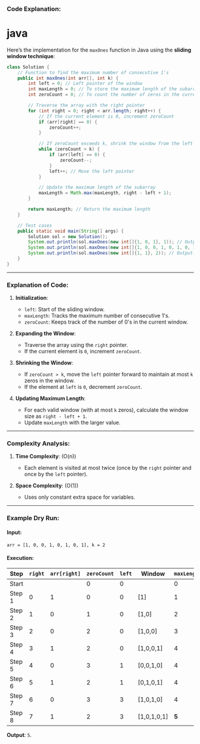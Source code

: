 ### Code Explanation:
# java


Here’s the implementation for the `maxOnes` function in Java using the **sliding window technique**:

```java
class Solution {
    // Function to find the maximum number of consecutive 1's
    public int maxOnes(int arr[], int k) {
        int left = 0; // Left pointer of the window
        int maxLength = 0; // To store the maximum length of the subarray
        int zeroCount = 0; // To count the number of zeros in the current window

        // Traverse the array with the right pointer
        for (int right = 0; right < arr.length; right++) {
            // If the current element is 0, increment zeroCount
            if (arr[right] == 0) {
                zeroCount++;
            }

            // If zeroCount exceeds k, shrink the window from the left
            while (zeroCount > k) {
                if (arr[left] == 0) {
                    zeroCount--;
                }
                left++; // Move the left pointer
            }

            // Update the maximum length of the subarray
            maxLength = Math.max(maxLength, right - left + 1);
        }

        return maxLength; // Return the maximum length
    }

    // Test cases
    public static void main(String[] args) {
        Solution sol = new Solution();
        System.out.println(sol.maxOnes(new int[]{1, 0, 1}, 1)); // Output: 3
        System.out.println(sol.maxOnes(new int[]{1, 0, 0, 1, 0, 1, 0, 1}, 2)); // Output: 5
        System.out.println(sol.maxOnes(new int[]{1, 1}, 2)); // Output: 2
    }
}
```

---

### Explanation of Code:

1. **Initialization**:
   - `left`: Start of the sliding window.
   - `maxLength`: Tracks the maximum number of consecutive 1's.
   - `zeroCount`: Keeps track of the number of 0's in the current window.

2. **Expanding the Window**:
   - Traverse the array using the `right` pointer.
   - If the current element is `0`, increment `zeroCount`.

3. **Shrinking the Window**:
   - If `zeroCount > k`, move the `left` pointer forward to maintain at most `k` zeros in the window.
   - If the element at `left` is `0`, decrement `zeroCount`.

4. **Updating Maximum Length**:
   - For each valid window (with at most `k` zeros), calculate the window size as `right - left + 1`.
   - Update `maxLength` with the larger value.

---

### Complexity Analysis:

1. **Time Complexity**: \(O(n)\)
   - Each element is visited at most twice (once by the `right` pointer and once by the `left` pointer).

2. **Space Complexity**: \(O(1)\)
   - Uses only constant extra space for variables.

---

### Example Dry Run:

#### Input:
```plaintext
arr = [1, 0, 0, 1, 0, 1, 0, 1], k = 2
```

#### Execution:

| **Step** | `right` | `arr[right]` | `zeroCount` | `left` | Window | `maxLength` |
|----------|---------|--------------|-------------|--------|--------|-------------|
| Start    |         |              | 0           | 0      |        | 0           |
| Step 1   | 0       | 1            | 0           | 0      | [1]    | 1           |
| Step 2   | 1       | 0            | 1           | 0      | [1,0]  | 2           |
| Step 3   | 2       | 0            | 2           | 0      | [1,0,0]| 3           |
| Step 4   | 3       | 1            | 2           | 0      | [1,0,0,1]| 4         |
| Step 5   | 4       | 0            | 3           | 1      | [0,0,1,0]| 4         |
| Step 6   | 5       | 1            | 2           | 1      | [0,1,0,1]| 4         |
| Step 7   | 6       | 0            | 3           | 3      | [1,0,1,0]| 4         |
| Step 8   | 7       | 1            | 2           | 3      | [1,0,1,0,1]| **5**   |

**Output**: `5`.